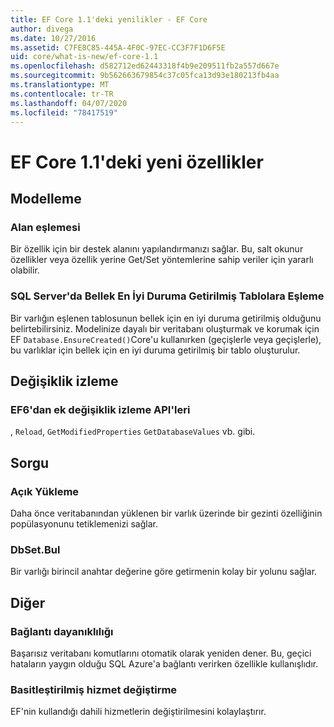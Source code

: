 ```yaml
---
title: EF Core 1.1'deki yenilikler - EF Core
author: divega
ms.date: 10/27/2016
ms.assetid: C7FE8C85-445A-4F0C-97EC-CC3F7F1D6F5E
uid: core/what-is-new/ef-core-1.1
ms.openlocfilehash: d582712ed62443318f4b9e209511fb2a557d667e
ms.sourcegitcommit: 9b562663679854c37c05fca13d93e180213fb4aa
ms.translationtype: MT
ms.contentlocale: tr-TR
ms.lasthandoff: 04/07/2020
ms.locfileid: "78417519"
---
```

# <a name="new-features-in-ef-core-11"></a>EF Core 1.1'deki yeni özellikler

## <a name="modeling"></a>Modelleme

### <a name="field-mapping"></a>Alan eşlemesi

Bir özellik için bir destek alanını yapılandırmanızı sağlar. Bu, salt okunur özellikler veya özellik yerine Get/Set yöntemlerine sahip veriler için yararlı olabilir.

### <a name="mapping-to-memory-optimized-tables-in-sql-server"></a>SQL Server'da Bellek En İyi Duruma Getirilmiş Tablolara Eşleme

Bir varlığın eşlenen tablosunun bellek için en iyi duruma getirilmiş olduğunu belirtebilirsiniz. Modelinize dayalı bir veritabanı oluşturmak ve korumak için EF `Database.EnsureCreated()`Core'u kullanırken (geçişlerle veya geçişlerle), bu varlıklar için bellek için en iyi duruma getirilmiş bir tablo oluşturulur.

## <a name="change-tracking"></a>Değişiklik izleme

### <a name="additional-change-tracking-apis-from-ef6"></a>EF6'dan ek değişiklik izleme API'leri

, `Reload`, `GetModifiedProperties` `GetDatabaseValues` vb. gibi.

## <a name="query"></a>Sorgu

### <a name="explicit-loading"></a>Açık Yükleme

Daha önce veritabanından yüklenen bir varlık üzerinde bir gezinti özelliğinin popülasyonunu tetiklemenizi sağlar.

### <a name="dbsetfind"></a>DbSet.Bul

Bir varlığı birincil anahtar değerine göre getirmenin kolay bir yolunu sağlar.

## <a name="other"></a>Diğer

### <a name="connection-resiliency"></a>Bağlantı dayanıklılığı

Başarısız veritabanı komutlarını otomatik olarak yeniden dener. Bu, geçici hataların yaygın olduğu SQL Azure'a bağlantı verirken özellikle kullanışlıdır.

### <a name="simplified-service-replacement"></a>Basitleştirilmiş hizmet değiştirme

EF'nin kullandığı dahili hizmetlerin değiştirilmesini kolaylaştırır.
